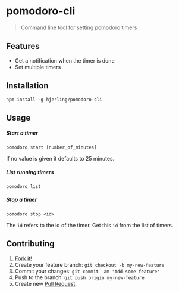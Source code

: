 # pomodoro-cli

> Command line tool for setting pomodoro timers

## Features

* Get a notification when the timer is done
* Set multiple timers

## Installation

```
npm install -g hjerling/pomodoro-cli
```

## Usage

##### Start a timer

```
pomodoro start [number_of_minutes]
```
If no value is given it defaults to 25 minutes.


##### List running timers

```
pomodoro list
```

##### Stop a timer

```
pomodoro stop <id>
```

The `id` refers to the id of the timer. Get this `id` from the list of timers. 

## Contributing

1. [Fork it!](https://github.com/hjerling/pomodoro-cli/fork)
2. Create your feature branch: `git checkout -b my-new-feature`
3. Commit your changes: `git commit -am 'Add some feature'`
4. Push to the branch: `git push origin my-new-feature`
5. Create new [Pull Request](https://github.com/hjerling/pomodoro-cli/pulls).
